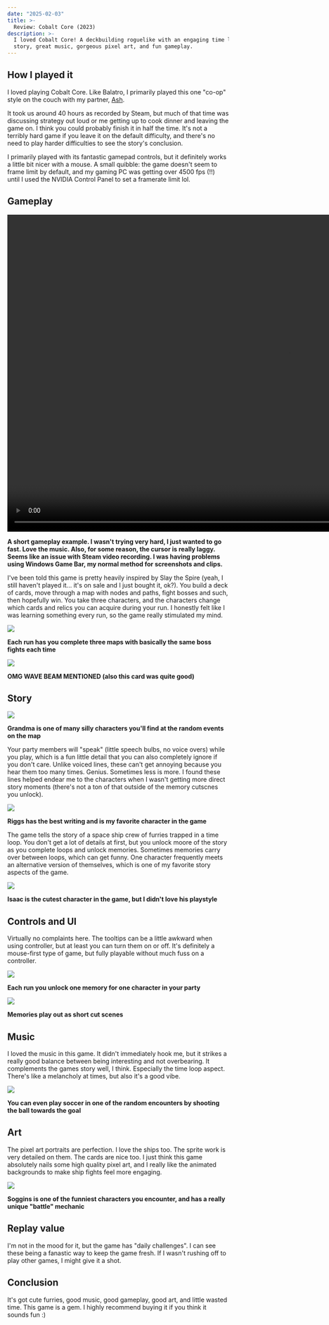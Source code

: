 ```yaml
---
date: "2025-02-03"
title: >-
  Review: Cobalt Core (2023)
description: >-
  I loved Cobalt Core! A deckbuilding roguelike with an engaging time loop
  story, great music, gorgeous pixel art, and fun gameplay.
---
```


## How I played it

I loved playing Cobalt Core. Like Balatro, I primarily played this one "co-op"
style on the couch with my partner, [Ash](https://ash.fish/).

It took us around 40 hours as recorded by Steam, but much of that time was
discussing strategy out loud or me getting up to cook dinner and leaving the
game on. I think you could probably finish it in half the time. It's not a
terribly hard game if you leave it on the default difficulty, and there's no
need to play harder difficulties to see the story's conclusion.

I primarily played with its fantastic gamepad controls, but it definitely works
a little bit nicer with a mouse. A small quibble: the game doesn't seem to frame
limit by default, and my gaming PC was getting over 4500 fps (!!) until I used
the NVIDIA Control Panel to set a framerate limit lol.

## Gameplay

<video src="./gameplay.mp4" width="1280" height="720" controls preload></video>

**A short gameplay example. I wasn't trying very hard, I just wanted to go fast.
Love the music. Also, for some reason, the cursor is really laggy. Seems like an
issue with Steam video recording. I was having problems using Windows Game Bar,
my normal method for screenshots and clips.**

I've been told this game is pretty heavily inspired by Slay the Spire (yeah, I
still haven't played it... it's on sale and I just bought it, ok?). You build a
deck of cards, move through a map with nodes and paths, fight bosses and such,
then hopefully win. You take three characters, and the characters change which
cards and relics you can acquire during your run. I honestly felt like I was
learning something every run, so the game really stimulated my mind.

![](./map.pxl.webp)

**Each run has you complete three maps with basically the same boss fights each
time**

![](./wave-beam.pxl.webp)

**OMG WAVE BEAM MENTIONED (also this card was quite good)**

## Story

![](./grandma.pxl.webp)

**Grandma is one of many silly characters you'll find at the random events on
the map**

Your party members will "speak" (little speech bulbs, no voice overs) while you
play, which is a fun little detail that you can also completely ignore if you
don't care. Unlike voiced lines, these can't get annoying because you hear them
too many times. Genius. Sometimes less is more. I found these lines helped
endear me to the characters when I wasn't getting more direct story moments
(there's not a ton of that outside of the memory cutscnes you unlock).

![](./riggs-gun.pxl.webp)

**Riggs has the best writing and is my favorite character in the game**

The game tells the story of a space ship crew of furries trapped in a time loop.
You don't get a lot of details at first, but you unlock moore of the story as
you complete loops and unlock memories. Sometimes memories carry over between
loops, which can get funny. One character frequently meets an alternative
version of themselves, which is one of my favorite story aspects of the game.

![](./isaac.pxl.webp)

**Isaac is the cutest character in the game, but I didn't love his playstyle**

## Controls and UI

Virtually no complaints here. The tooltips can be a little awkward when using
controller, but at least you can turn them on or off. It's definitely a
mouse-first type of game, but fully playable without much fuss on a controller.

![](./memories.pxl.webp)

**Each run you unlock one memory for one character in your party**

![](./riggs-memory.pxl.webp)

**Memories play out as short cut scenes**

## Music

I loved the music in this game. It didn't immediately hook me, but it strikes a
really good balance between being interesting and not overbearing. It
complements the games story well, I think. Especially the time loop aspect.
There's like a melancholy at times, but also it's a good vibe.

![](./soccer.pxl.webp)

**You can even play soccer in one of the random encounters by shooting the ball
towards the goal**

## Art

The pixel art portraits are perfection. I love the ships too. The sprite work is
very detailed on them. The cards are nice too. I just think this game absolutely
nails some high quality pixel art, and I really like the animated backgrounds to
make ship fights feel more engaging.

![](./soggins.pxl.webp)

**Soggins is one of the funniest characters you encounter, and has a really
unique "battle" mechanic**

## Replay value

I'm not in the mood for it, but the game has "daily challenges". I can see these
being a fanastic way to keep the game fresh. If I wasn't rushing off to play
other games, I might give it a shot.

## Conclusion

It's got cute furries, good music, good gameplay, good art, and little wasted
time. This game is a gem. I highly recommend buying it if you think it sounds
fun :)
